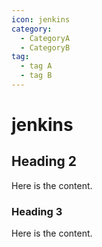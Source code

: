 ```yaml
---
icon: jenkins
category:
  - CategoryA
  - CategoryB
tag:
  - tag A  
  - tag B
---
```


# jenkins

## Heading 2

Here is the content.

### Heading 3

Here is the content.
